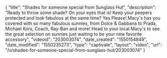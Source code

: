 {
    "title": "Shades for someone special from Sunglass Hut",
    "description": "Ready to throw some shade? On your eyes that is! Keep your peepers protected and look fabulous at the same time? Yes Please! Macy's has you covered with so many fabulous sunnies, from Dolce & Gabbana to Prada, Michael Kors, Coach, Ray-Ban and more! Head to your local Macy's to see the great selection on sunnies just waiting to be your new favorite accessory",
    "videoid": "203003074",
    "date_created": "1550154849",
    "date_modified": "1550235273",
    "type": "captivate",
    "layout": "video",
    "url": "\/v\/shades-for-someone-special-from-sunglass-hut\/203003074"
}